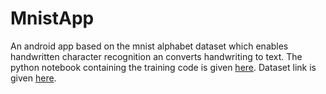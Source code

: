 # MnistApp
An android app based on the mnist alphabet dataset which enables handwritten character recognition an converts handwriting to text.
The python notebook containing the training code is given [here](https://drive.google.com/open?id=1JMz1FDOPV2BmE0TkUKO0kcANC9ykUWfq).
Dataset link is given [here](https://www.kaggle.com/yairhadad1/cnn-for-handwritten-alphabets).
